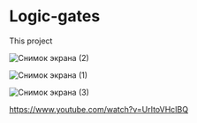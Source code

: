 # Logic-gates
This project 

![Снимок экрана (2)](https://user-images.githubusercontent.com/76212719/171832158-59065a26-7c02-4f7f-a2fb-00e41d2a4a4b.png)

![Снимок экрана (1)](https://user-images.githubusercontent.com/76212719/171832145-1d8dba10-e253-45b2-b0a5-313c5cb3799b.png)

![Снимок экрана (3)](https://user-images.githubusercontent.com/76212719/171832139-8c4bf5a0-610a-4852-a56e-2962a2f2abac.png)

https://www.youtube.com/watch?v=UrItoVHcIBQ
